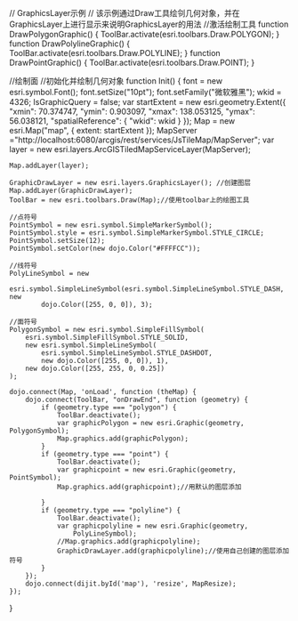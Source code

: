 // GraphicsLayer示例
// 该示例通过Draw工具绘刢几何对象，并在GraphicsLayer上进行显示来说明GraphicsLayer的用法
//激活绘制工具 
function DrawPolygonGraphic() {
    ToolBar.activate(esri.toolbars.Draw.POLYGON);
}
function DrawPolylineGraphic() {
    ToolBar.activate(esri.toolbars.Draw.POLYLINE);
}
function DrawPointGraphic() {
    ToolBar.activate(esri.toolbars.Draw.POINT);
}

//绘制面
//初始化并绘制几何对象 
function Init() {
    font = new esri.symbol.Font();
    font.setSize("10pt");
    font.setFamily("微软雅黑");
    wkid = 4326;
    IsGraphicQuery = false;
    var startExtent = new esri.geometry.Extent({
        "xmin": 70.374747,
        "ymin": 0.903097, "xmax": 138.053125, "ymax": 56.038121,
        "spatialReference": { "wkid": wkid }
    });
    Map = new esri.Map("map", { extent: startExtent });
    MapServer ="http://localhost:6080/arcgis/rest/services/JsTileMap/MapServer";
    var layer = new esri.layers.ArcGISTiledMapServiceLayer(MapServer);

    Map.addLayer(layer);

    GraphicDrawLayer = new esri.layers.GraphicsLayer(); //创建图层 
    Map.addLayer(GraphicDrawLayer);
    ToolBar = new esri.toolbars.Draw(Map);//使用toolbar上的绘图工具 

    //点符号 
    PointSymbol = new esri.symbol.SimpleMarkerSymbol();
    PointSymbol.style = esri.symbol.SimpleMarkerSymbol.STYLE_CIRCLE;
    PointSymbol.setSize(12);
    PointSymbol.setColor(new dojo.Color("#FFFFCC"));

    //线符号 
    PolyLineSymbol = new
        esri.symbol.SimpleLineSymbol(esri.symbol.SimpleLineSymbol.STYLE_DASH, new
            dojo.Color([255, 0, 0]), 3);

    //面符号 
    PolygonSymbol = new esri.symbol.SimpleFillSymbol(
        esri.symbol.SimpleFillSymbol.STYLE_SOLID,
        new esri.symbol.SimpleLineSymbol(
            esri.symbol.SimpleLineSymbol.STYLE_DASHDOT,
            new dojo.Color([255, 0, 0]), 1),
        new dojo.Color([255, 255, 0, 0.25])
    );

    dojo.connect(Map, 'onLoad', function (theMap) {
        dojo.connect(ToolBar, "onDrawEnd", function (geometry) {
            if (geometry.type === "polygon") {
                ToolBar.deactivate();
                var graphicPolygon = new esri.Graphic(geometry, PolygonSymbol);
                Map.graphics.add(graphicPolygon);
            }
            if (geometry.type === "point") {
                ToolBar.deactivate();
                var graphicpoint = new esri.Graphic(geometry, PointSymbol);
                Map.graphics.add(graphicpoint);//用默认的图层添加 

            }
            if (geometry.type === "polyline") {
                ToolBar.deactivate();
                var graphicpolyline = new esri.Graphic(geometry,
                    PolyLineSymbol);
                //Map.graphics.add(graphicpolyline); 
                GraphicDrawLayer.add(graphicpolyline);//使用自己创建的图层添加符号
            }
        });
        dojo.connect(dijit.byId('map'), 'resize', MapResize);
    });
}





